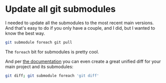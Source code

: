 # Update all git submodules

I needed to update all the submodules to the most recent main versions. And that's easy to do if you only have a couple, and I did, but I wanted to know the best way.

```sh
git submodule foreach git pull
```

The `foreach` bit for submodules is pretty cool.

And per [the documentation]() you can even create a great unified diff for your main project and its submodules:

```sh
git diff; git submodule foreach 'git diff'
```
